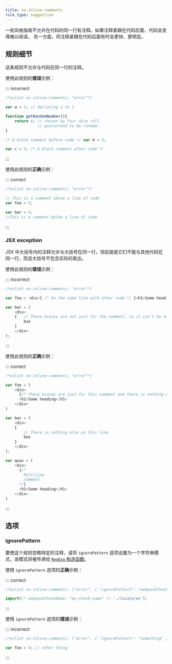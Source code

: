 ```yaml
---
title: no-inline-comments
rule_type: suggestion
---
```


一些风格指南不允许在代码的同一行有注释。如果注释紧跟在代码后面，代码会变得难以阅读。
另一方面，将注释紧跟在代码后面有时会更快、更明显。

## 规则细节

这条规则不允许与代码在同一行的注释。

使用此规则的**错误**示例：

::: incorrect

```js
/*eslint no-inline-comments: "error"*/

var a = 1; // declaring a to 1

function getRandomNumber(){
    return 4; // chosen by fair dice roll.
              // guaranteed to be random.
}

/* A block comment before code */ var b = 2;

var c = 3; /* A block comment after code */
```

:::

使用此规则的**正确**示例：

::: correct

```js
/*eslint no-inline-comments: "error"*/

// This is a comment above a line of code
var foo = 5;

var bar = 5;
//This is a comment below a line of code
```

:::

### JSX exception

JSX 中大括号内的注释允许与大括号在同一行，但前提是它们不能与其他代码在同一行，而且大括号不包含实际的表达。

使用此规则的**错误**示例：

::: incorrect

```js
/*eslint no-inline-comments: "error"*/

var foo = <div>{ /* On the same line with other code */ }<h1>Some heading</h1></div>;

var bar = (
    <div>
    {   // These braces are not just for the comment, so it can't be on the same line
        baz
    }
    </div>
);
```

:::

使用此规则的**正确**示例：

::: correct

```js
/*eslint no-inline-comments: "error"*/

var foo = (
    <div>
      {/* These braces are just for this comment and there is nothing else on this line */}
      <h1>Some heading</h1>
    </div>
)

var bar = (
    <div>
    {
        // There is nothing else on this line
        baz
    }
    </div>
);

var quux = (
    <div>
      {/*
        Multiline
        comment
      */}
      <h1>Some heading</h1>
    </div>
)
```

:::

## 选项

### ignorePattern

要使这个规则忽略特定的注释，请将 `ignorePattern` 选项设置为一个字符串模式，该模式将被传递给 [`RegExp` 构造函数](https://developer.mozilla.org/en-US/docs/Web/JavaScript/Reference/Global_Objects/RegExp/RegExp)。

使用 `ignorePattern` 选项的**正确**示例：

::: correct

```js
/*eslint no-inline-comments: ["error", { "ignorePattern": "webpackChunkName:\\s.+" }]*/

import(/* webpackChunkName: "my-chunk-name" */ './locale/en');
```

:::

使用 `ignorePattern` 选项的**错误**示例：

::: incorrect

```js
/*eslint no-inline-comments: ["error", { "ignorePattern": "something" }] */

var foo = 4; // other thing
```

:::
